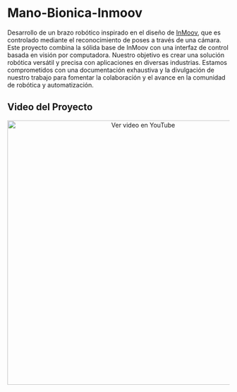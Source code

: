 # Mano-Bionica-Inmoov
Desarrollo de un brazo robótico inspirado en el diseño de [InMoov](http://inmoov.fr/), que es controlado mediante el reconocimiento de poses a través de una cámara. Este proyecto combina la sólida base de InMoov con una interfaz de control basada en visión por computadora. Nuestro objetivo es crear una solución robótica versátil y precisa con aplicaciones en diversas industrias. Estamos comprometidos con una documentación exhaustiva y la divulgación de nuestro trabajo para fomentar la colaboración y el avance en la comunidad de robótica y automatización.

## Video del Proyecto

<p align="center">
  <a href="https://youtu.be/FtCoOFdI5gM" target="_blank">
    <img src="http://img.youtube.com/vi/FtCoOFdI5gM/0.jpg" alt="Ver video en YouTube" width="600">
  </a>
</p>

